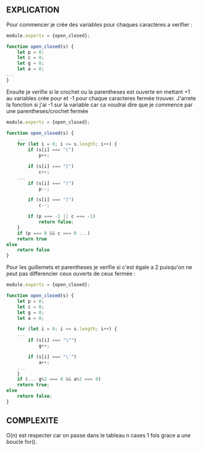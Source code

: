 ## EXPLICATION

Pour commencer je crée des variables pour chaques caractères a verifier :

```javascript
module.exports = {open_closed};

function open_closed(s) {
    let p = 0;
    let c = 0;
    let g = 0;
    let a = 0;
...
}
```

Ensuite je verifie si le crochet ou la parentheses est ouverte en mettant +1 au variables crée pour et -1 pour chaque
caracteres fermée trouver. J'arrete la fonction si j'ai -1 sur la variable car ca voudrai dire que je commence par une
parentheses/crochet fermée

```javascript
module.exports = {open_closed};

function open_closed(s) {
    ...
    for (let i = 0; i <= s.length; i++) {
        if (s[i] === "(")
            p++;

        if (s[i] === "[")
            c++;
    ...
        if (s[i] === ")")
            p--;

        if (s[i] === "]")
            c--;

        if (p === -1 || c === -1)
            return false;
    }
    if (p === 0 && c === 0 ...)
    return true
else
    return false
}

```

Pour les guillemets et parentheses je verifie si c'est égale a 2 puisqu'on ne peut pas differencier ceux ouverts de ceux
fermée :

```javascript
module.exports = {open_closed};

function open_closed(s) {
    let p = 0;
    let c = 0;
    let g = 0;
    let a = 0;

    for (let i = 0; i <= s.length; i++) {
    ...
        if (s[i] === "\"")
            g++;

        if (s[i] === "\'")
            a++;
    ...
    }
    if (... g%2 === 0 && a%2 === 0)
    return true;
else
    return false;
}
```

## COMPLEXITE

O(n) est respecter car on passe dans le tableau n cases 1 fois grace a une boucle for().